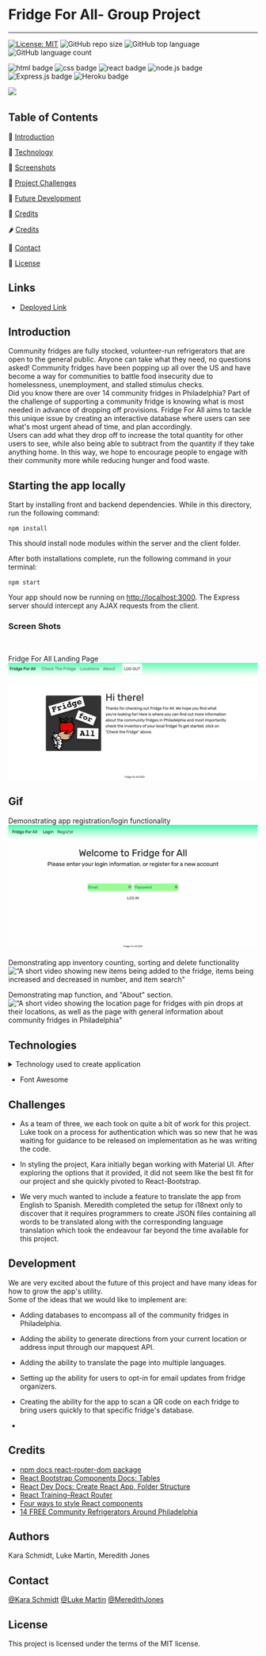 # Fridge For All- Group Project

---

[![License: MIT](https://img.shields.io/badge/License-MIT-yellow.svg)](https://opensource.org/licenses/MIT)
![GitHub repo size](https://img.shields.io/github/repo-size/meredithajones/Fridge_For_All?logo=github)
![GitHub top language](https://img.shields.io/github/languages/top/meredithajones/Fridge_For_All?color=green&logo=github&logoColor=green)
![GitHub language count](https://img.shields.io/github/languages/count/meredithajones/Fridge_For_All)

![html badge](https://img.shields.io/badge/html5%20-%23E34F26.svg?&style=for-the-badge&logo=html5&logoColor=white)
![css badge](https://img.shields.io/badge/css3%20-%231572B6.svg?&style=for-the-badge&logo=css3&logoColor=white)
![react badge](https://img.shields.io/badge/react%20-%2320232a.svg?&style=for-the-badge&logo=react&logoColor=%2361DAFB)
![node.js badge](https://img.shields.io/badge/node.js%20-%2343853D.svg?&style=for-the-badge&logo=node.js&logoColor=white)
![Express.js badge](https://img.shields.io/badge/express.js%20-%23404d59.svg?&style=for-the-badge)
![Heroku badge](https://img.shields.io/badge/heroku%20-%23430098.svg?&style=for-the-badge&logo=heroku&logoColor=white)

<img src="https://raw.githubusercontent.com/meredithajones/Fridge_For_All/main/client/public/imgs/FFA.png" width="300">

## Table of Contents

🥬 [Introduction](#Introduction)

🍅 [Technology](#Technologies)

🍞 [Screenshots](#Screenshots)

🍏 [Project Challenges](#Challenges)

🌽 [Future Development](#Development)

🥦 [Credits](#Credits)

🌶️ [Credits](#Credits)

🍉 [Contact](#Contact)

🧄 [License](#License)

## Links

- [Deployed Link](https://fridge-for-all-philly.herokuapp.com/)

## Introduction

Community fridges are fully stocked, volunteer-run refrigerators that are open to the general public. Anyone can take what they need, no questions asked! Community fridges have been popping up all over the US and have become a way for communities to battle food insecurity due to homelessness, unemployment, and stalled stimulus checks.
<br> Did you know there are over 14 community fridges in Philadelphia? Part of the challenge of supporting a community fridge is knowing what is most needed in advance of dropping off provisions. Fridge For All aims to tackle this unique issue by creating an interactive database where users can see what's most urgent ahead of time, and plan accordingly.
<br>Users can add what they drop off to increase the total quantity for other users to see, while also being able to subtract from the quantity if they take anything home. In this way, we hope to encourage people to engage with their community more while reducing hunger and food waste.

## Starting the app locally

Start by installing front and backend dependencies. While in this directory, run the following command:

```
npm install
```

This should install node modules within the server and the client folder.

After both installations complete, run the following command in your terminal:

```
npm start
```

Your app should now be running on <http://localhost:3000>. The Express server should intercept any AJAX requests from the client.

### Screen Shots
<br>

Fridge For All Landing Page
!["The main landing page for Fridge For All"](./client/public/imgs/landing.png)


## Gif

Demonstrating app registration/login functionality
![“A short video showing the ability to create a user account"](./client/public/assets/gifs/register.gif)

Demonstrating app inventory counting, sorting and delete functionality
![“A short video showing new items being added to the fridge, items being increased and decreased in number, and item search"](./client/public/assets/gifs/inventory.gif)

Demonstrating map function, and "About" section.
![“A short video showing the location page for fridges with pin drops at their locations, as well as the page with general information about community fridges in Philadelphia"](./client/public/assets/gifs/mapabout.gif)

## Technologies

<details>
<summary>Technology used to create application</summary>

- React

- JSON Web Token

- Bcrypt

- Mongo DB

* NodeJS

* Mapquest

* Axios

* React-Bootstrap

* Mongo AtlasDB

* Testing through Postman

* Hosting on Heroku

</details>

- Font Awesome
</details>

## Challenges

- As a team of three, we each took on quite a bit of work for this project. Luke took on a process for authentication which was so new that he was waiting for guidance to be released on implementation as he was writing the code.

- In styling the project, Kara initially began working with Material UI. After exploring the options that it provided, it did not seem like the best fit for our project and she quickly pivoted to React-Bootstrap.

- We very much wanted to include a feature to translate the app from English to Spanish. Meredith completed the setup for i18next only to discover that it requires programmers to create JSON files containing all words to be translated along with the corresponding language translation which took the endeavour far beyond the time available for this project.

## Development

We are very excited about the future of this project and have many ideas for how to grow the app's utility.
<br>
Some of the ideas that we would like to implement are:
<br>

- Adding databases to encompass all of the community fridges in Philadelphia.

- Adding the ability to generate directions from your current location or address input through our mapquest API.

- Adding the ability to translate the page into multiple languages.

- Setting up the ability for users to opt-in for email updates from fridge organizers.

- Creating the ability for the app to scan a QR code on each fridge to bring users quickly to that specific fridge's database.

-

## Credits

- [npm docs react-router-dom package](https://www.npmjs.com/package/react-router-dom)
- [React Bootstrap Components Docs: Tables](https://react-bootstrap.github.io/components/table/)
- [React Dev Docs: Create React App, Folder Structure](https://create-react-app.dev/docs/folder-structure/)
- [React Training–React Router](https://reactrouter.com/web/guides/primary-components)
- [Four ways to style React components](https://codeburst.io/4-four-ways-to-style-react-components-ac6f323da822)
- [14 FREE Community Refrigerators Around Philadelphia](https://www.thecitypulse.com/post/community-refrigerators)

## Authors

Kara Schmidt, Luke Martin, Meredith Jones

## Contact

[@Kara Schmidt](https://github.com/karajsch)
[@Luke Martin](https://github.com/LukeMartin-123)
[@MeredithJones](https://github.com/meredithajones)

## License

This project is licensed under the terms of the MIT license.

